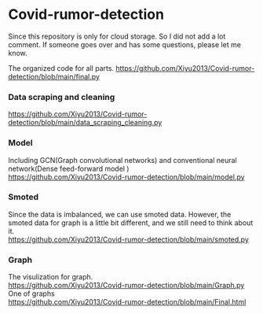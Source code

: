 # Covid-rumor-detection
Since this repository is only for cloud storage. So I did not add a lot comment. If someone goes over and has some questions, please let me know. <br>

The organized code for all parts.
https://github.com/Xiyu2013/Covid-rumor-detection/blob/main/final.py

### Data scraping and cleaning
https://github.com/Xiyu2013/Covid-rumor-detection/blob/main/data_scraping_cleaning.py

### Model
Including GCN(Graph convolutional networks) and conventional neural network(Dense feed-forward model ) <br>
https://github.com/Xiyu2013/Covid-rumor-detection/blob/main/model.py

### Smoted
Since the data is imbalanced, we can use smoted data. However, the smoted data for graph is a little bit different, and we still need to think about it.  <br>
https://github.com/Xiyu2013/Covid-rumor-detection/blob/main/smoted.py

### Graph
The visulization for graph.<br>
https://github.com/Xiyu2013/Covid-rumor-detection/blob/main/Graph.py  <br>
One of graphs <br>
https://github.com/Xiyu2013/Covid-rumor-detection/blob/main/Final.html
